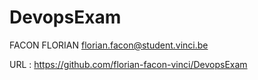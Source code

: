 # DevopsExam
FACON FLORIAN
florian.facon@student.vinci.be

URL : https://github.com/florian-facon-vinci/DevopsExam
